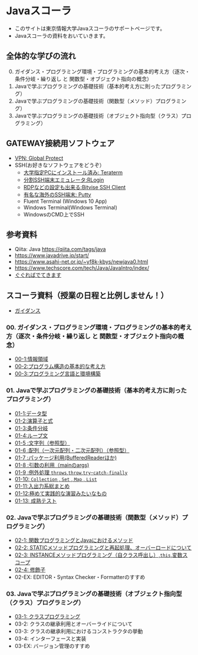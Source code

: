 # Javaスコーラ

- このサイトは東京情報大学Javaスコーラのサポートページです。
- Javaスコーラの資料をおいていきます。

## 全体的な学びの流れ

0. ガイダンス・プログラミング環境・プログラミングの基本的考え方（逐次・条件分岐・繰り返し と 関数型・オブジェクト指向の概念）
1. Javaで学ぶプログラミングの基礎技術（基本的考え方に則ったプログラミング）
2. Javaで学ぶプログラミングの基礎技術（関数型（メソッド）プログラミング）
3. Javaで学ぶプログラミングの基礎技術（オブジェクト指向型（クラス）プログラミング）

## GATEWAY接続用ソフトウェア

- [VPN: Global Protect](https://ssl.edu.tuis.ac.jp/)
- SSH(お好きなソフトウェアをどうぞ）
  - [大学指定PCにインストール済み: Teraterm](https://ja.osdn.net/projects/ttssh2/releases/)
  - [分割SSH端末エミュレータ:RLogin](http://nanno.dip.jp/softlib/man/rlogin/)
  - [RDPなどの設定も出来る:Bitvise SSH Client](https://www.bitvise.com/ssh-client-download)
  - [有名な海外のSSH端末: Putty](https://www.chiark.greenend.org.uk/~sgtatham/putty/latest.html)
  - Fluent Terminal (Windows 10 App)
  - Windows Terminal(Windows Terminal)
  - WindowsのCMD上でSSH

## 参考資料
- Qiita: Java https://qiita.com/tags/java
- https://www.javadrive.jp/start/
- https://www.asahi-net.or.jp/~yf8k-kbys/newjava0.html
- https://www.techscore.com/tech/Java/JavaIntro/index/
- [ぐぐればでてきます](https://www.google.co.jp/search?q=Java+%E5%85%A5%E9%96%80)

## スコーラ資料（授業の日程と比例しません！）

- [ガイダンス](00/GUIDE.md)

### 00. ガイダンス・プログラミング環境・プログラミングの基本的考え方（逐次・条件分岐・繰り返し と 関数型・オブジェクト指向の概念）

- [00-1:情報領域](00/01.md)
- [00-2:プログラム構造の基本的な考え方](00/02.md)
- [00-3:プログラミング言語と環境構築](00/03.md)

### 01. Javaで学ぶプログラミングの基礎技術（基本的考え方に則ったプログラミング）

- [01-1:データ型](01/01.md)
- [01-2:演算子と式](01/02.md)
- [01-3:条件分岐](01/03.md)
- [01-4:ループ文](01/04.md)
- [01-5 :文字列（参照型）](01/05.md)
- [01-6 :配列（一次元配列・二次元配列）（参照型）](01/06.md)
- [01-7 :パッケージ利用(BufferedReaderほか)](01/07.md)
- [01-8 :引数の利用（mainのargs) ](01/08.md)
- [01-9 :例外処理 `throws`,`throw`,`try`-`catch-finally`](01/09.md)
- [01-10: `Collection` , `Set` , `Map` , `List` ](01/10.md)
- [01-11:入出力系総まとめ](01/11.md)
- [01-12:極めて実践的な演習みたいなもの](01/12.md)
- [01-13: 成熟テスト](01/13.md)

### 02. Javaで学ぶプログラミングの基礎技術（関数型（メソッド）プログラミング）

- [02-1: 関数プログラミングとJavaにおけるメソッド](02/01.md)
- [02-2: STATICメソッドプログラミングと再起処理、オーバーロードについて](02/02.md)
- [02-3: INSTANCEメソッドプログラミング（自クラス呼出し）,`this`,変数スコープ](02/03.md)
- [02-4: 修飾子](02/04.md)
- 02-EX: EDITOR・Syntax Checker・Formatterのすすめ


### 03. Javaで学ぶプログラミングの基礎技術（オブジェクト指向型（クラス）プログラミング）

- [03-1: クラスプログラミング](03/01.md)
- 03-2: クラスの継承利用とオーバーライドについて
- 03-3: クラスの継承利用におけるコンストラクタの挙動
- 03-4: インターフェースと実装
- 03-EX: バージョン管理のすすめ


